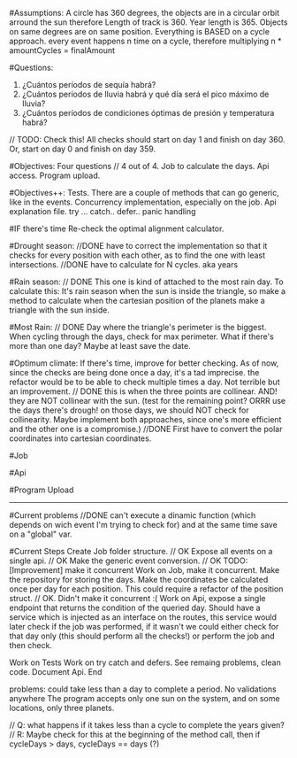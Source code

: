 #Assumptions:
A circle has 360 degrees, the objects are in a circular orbit arround the sun therefore Length of track is 360. 
Year length is 365. 
Objects on same degrees are on same position. 
Everything is BASED on a cycle approach.
every event happens n time on a cycle, therefore multiplying n * amountCycles = finalAmount

#Questions: 
1. ¿Cuántos períodos de sequía habrá?
2. ¿Cuántos períodos de lluvia habrá y qué día será el pico máximo de lluvia?
3. ¿Cuántos períodos de condiciones óptimas de presión y temperatura habrá?

// TODO: Check this! 
All checks should start on day 1 and finish on day 360. Or, start on day 0 and finish on day 359. 


#Objectives:
Four questions // 4 out of 4. 
Job to calculate the days. 
Api access.
Program upload. 

#Objectives++:
Tests.
There are a couple of methods that can go generic, like in the events. 
Concurrency implementation, especially on the job. 
Api explanation file.
try ... catch.. defer.. panic handling 

#IF there's time
Re-check the optimal alignment calculator. 

#Drought season:
//DONE have to correct the implementation so that it checks for every position with each other, as to find the one with least intersections.
//DONE have to calculate for N cycles. aka years

#Rain season:
// DONE
This one is kind of attached to the most rain day. To calculate this: 
It's rain season when the sun is inside the triangle, so make a method to calculate when the cartesian position of the planets make a triangle with the sun inside.

#Most Rain:
// DONE
Day where the triangle's perimeter is the biggest. When cycling through the days, check for max perimeter. What if there's more than one day? Maybe at least save the date.

#Optimum climate:
If there's time, improve for better checking. As of now, since the checks are being done once a day, it's a tad imprecise. the refactor would be to be able to check multiple times a day. Not terrible but an improvement.
// DONE 
this is when the three points are collinear. AND! they are NOT collinear with the sun. (test for the remaining point? ORRR use the days there's drough! on those days, we should NOT check for collinearity. Maybe implement both approaches, since one's more efficient and the other one is a compromise.)
//DONE First have to convert the polar coordinates into cartesian coordinates. 

#Job

#Api

#Program Upload

------------
#Current problems
//DONE can't execute a dinamic function (which depends on wich event I'm trying to check for) and at the same time save on a "global" var.

#Current Steps
Create Job folder structure. // OK
Expose all events on a single api. // OK
Make the generic event conversion. // OK
TODO: [Improvement] make it concurrent
Work on Job, make it concurrent. Make the repository for storing the days. Make the coordinates be calculated once per day for each position. This could require a refactor of the position struct. // OK. Didn't make it concurrent :( 
Work on Api, expose a single endpoint that returns the condition of the queried day.
    Should have a service which is injected as an interface on the routes, this service would later check if the job was performed, if it wasn't we could either check for that day only (this should perform all the checks!) or perform the job and then check. 

Work on Tests
Work on try catch and defers. 
See remaing problems, clean code. 
Document Api.
End 

problems: 
could take less than a day to complete a period.
No validations anywhere
The program accepts only one sun on the system, and on some locations, only three planets. 

// Q: what happens if it takes less than a cycle to complete the years given? 
// R: Maybe check for this at the beginning of the method call, then if cycleDays > days, cycleDays == days (?)

